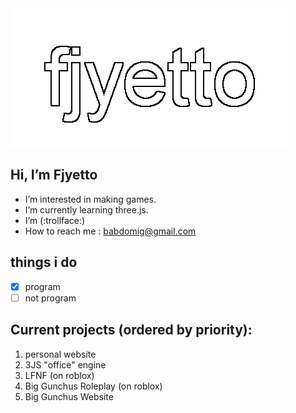 <picture>
 <source srcset="fej.png">
 <img alt="my banner" src="fej.png">
</picture>

## Hi, I’m Fjyetto
- I’m interested in making games.
- I’m currently learning three.js.
- I’m (:trollface:)
- How to reach me : babdomig@gmail.com 
## things i do
- [x] program
- [ ] not program
## Current projects (ordered by priority):
1. personal website
2. 3JS "office" engine
3. LFNF (on roblox)
4. Big Gunchus Roleplay (on roblox)
5. Big Gunchus Website
